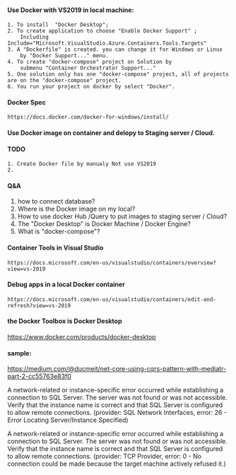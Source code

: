 #### Use Docker with VS2019 in local machine: 
    1. To install  "Docker Desktop";
    2. To create application to choose "Enable Docker Support" ;
        Including Include="Microsoft.VisualStudio.Azure.Containers.Tools.Targets"
    3. A "Dockerfile" is created. you can change it for Windows or Linux
        by "Docker Support..." menu.
    4. To create "docker-compose" project on Solution by 
        submenu "Container Orchestrator Support..."
    5. One solution only has one "docker-compose" project, all of projects are on the "docker-compose" project.
    6. You run your project on docker by select "Docker".

#### Docker Spec
```
https://docs.docker.com/docker-for-windows/install/
```

#### Use Docker image on container and delopy to Staging server / Cloud.

#### TODO

    1. Create Docker file by manualy Not use VS2019
    2.

#### Q&A
1. how to connect database?
2. Where is the Docker image on my local?
3. How to use docker Hub /Query to put images to staging server / Cloud?
4. The "Docker Desktop" is Docker Machine / Docker Engine?
5. What is "docker-compose"?
 

#### Container Tools in Visual Studio
```
https://docs.microsoft.com/en-us/visualstudio/containers/overview?view=vs-2019
```
#### Debug apps in a local Docker container
```
https://docs.microsoft.com/en-us/visualstudio/containers/edit-and-refresh?view=vs-2019
```

#### the Docker Toolbox is Docker Desktop
https://www.docker.com/products/docker-desktop

#### sample:
https://medium.com/@ducmeit/net-core-using-cqrs-pattern-with-mediatr-part-2-cc55763e83f0

A network-related or instance-specific error 
occurred while establishing a connection to SQL Server. 
The server was not found or was not accessible. 
Verify that the instance name is correct and that 
SQL Server is configured to allow remote connections. 
(provider: SQL Network Interfaces,
 error: 26 - Error Locating Server/Instance Specified)

A network-related or instance-specific error occurred while establishing a connection to SQL Server. 
The server was not found or was not accessible. 
Verify that the instance name is correct and that SQL Server is configured to allow 
remote connections. (provider: TCP Provider, error: 0 - 
No connection could be made because the target machine actively refused it.)

